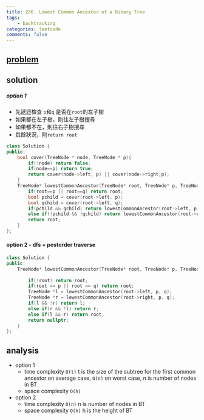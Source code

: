 ```yaml
---
title: 236. Lowest Common Ancestor of a Binary Tree
tags:  
    - backtracking
categories: leetcode
comments: false
---
```


## [problem](https://leetcode.com/problems/lowest-common-ancestor-of-a-binary-tree/)


## solution


##### option 1 

- 先遞迴檢查 `p`和`q` 是否在`root`的左子樹
- 如果都在左子樹，則往左子樹搜尋
- 如果都不在，則往右子樹搜尋
- 其餘狀況，則`return root`

```c++
class Solution {
public:
    bool cover(TreeNode * node, TreeNode * p){
        if(!node) return false;
        if(node==p) return true;
        return cover(node->left, p) || cover(node->right,p); 
    }
    TreeNode* lowestCommonAncestor(TreeNode* root, TreeNode* p, TreeNode* q) {
        if(root==p || root==q) return root;
        bool pchild = cover(root->left, p);
        bool qchild = cover(root->left, q);
        if(pchild && qchild) return lowestCommonAncestor(root->left, p, q);
        else if(!pchild && !qchild) return lowestCommonAncestor(root->right, p, q);
        return root;      
    }
};
```

#### option 2 - dfs + postorder traverse

```c++
class Solution {
public:
    TreeNode* lowestCommonAncestor(TreeNode* root, TreeNode* p, TreeNode* q) {
        
        if(!root) return root;
        if(root == p || root == q) return root;
        TreeNode *l = lowestCommonAncestor(root->left, p, q);
        TreeNode *r = lowestCommonAncestor(root->right, p, q);
        if(l && !r) return l;
        else if(r && !l) return r;
        else if(l && r) return root;
        return nullptr;
    }
};
```

## analysis
- option 1 
    - time complexity `O(t)` t is the size of the subtree for the first common ancestor on average case, `O(n)` on worst case, n is number of nodes in BT
    - space complexity `O(h)`
- option 2
    - time complexity `O(n)` n is number of nodes in BT
    - space complexity `O(h)` h is the height of BT